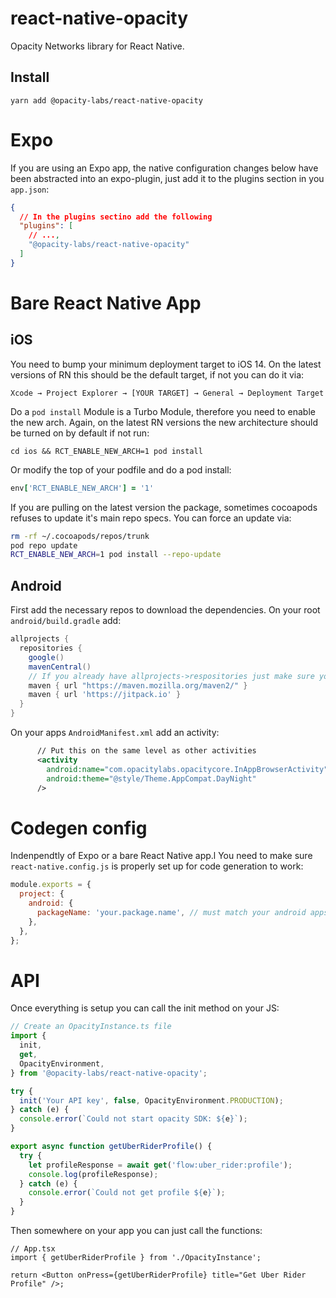 # react-native-opacity

Opacity Networks library for React Native.

## Install

```
yarn add @opacity-labs/react-native-opacity
```

# Expo

If you are using an Expo app, the native configuration changes below have been abstracted into an expo-plugin, just add it to the plugins section in you `app.json`:

```json
{
  // In the plugins sectino add the following
  "plugins": [
    // ...,
    "@opacity-labs/react-native-opacity"
  ]
}
```

# Bare React Native App

## iOS

You need to bump your minimum deployment target to iOS 14. On the latest versions of RN this should be the default target, if not you can do it via:

```
Xcode → Project Explorer → [YOUR TARGET] → General → Deployment Target
```

Do a `pod install` Module is a Turbo Module, therefore you need to enable the new arch. Again, on the latest RN versions the new architecture should be turned on by default if not run:

```
cd ios && RCT_ENABLE_NEW_ARCH=1 pod install
```

Or modify the top of your podfile and do a pod install:

```ruby
env['RCT_ENABLE_NEW_ARCH'] = '1'
```

If you are pulling on the latest version the package, sometimes cocoapods refuses to update it's main repo specs. You can force an update via:

```sh
rm -rf ~/.cocoapods/repos/trunk
pod repo update
RCT_ENABLE_NEW_ARCH=1 pod install --repo-update
```

## Android

First add the necessary repos to download the dependencies. On your root `android/build.gradle` add:

```groovy
allprojects {
  repositories {
    google()
    mavenCentral()
    // If you already have allprojects->respositories just make sure you have these two added
    maven { url "https://maven.mozilla.org/maven2/" }
    maven { url 'https://jitpack.io' }
  }
}
```

On your apps `AndroidManifest.xml` add an activity:

```xml
      // Put this on the same level as other activities
      <activity
        android:name="com.opacitylabs.opacitycore.InAppBrowserActivity"
        android:theme="@style/Theme.AppCompat.DayNight"
      />
```

# Codegen config

Indenpendtly of Expo or a bare React Native app.l You need to make sure `react-native.config.js` is properly set up for code generation to work:

```js
module.exports = {
  project: {
    android: {
      packageName: 'your.package.name', // must match your android apps package name, take a look into your apps build.gradle
    },
  },
};
```

# API

Once everything is setup you can call the init method on your JS:

```ts
// Create an OpacityInstance.ts file
import {
  init,
  get,
  OpacityEnvironment,
} from '@opacity-labs/react-native-opacity';

try {
  init('Your API key', false, OpacityEnvironment.PRODUCTION);
} catch (e) {
  console.error(`Could not start opacity SDK: ${e}`);
}

export async function getUberRiderProfile() {
  try {
    let profileResponse = await get('flow:uber_rider:profile');
    console.log(profileResponse);
  } catch (e) {
    console.error(`Could not get profile ${e}`);
  }
}
```

Then somewhere on your app you can just call the functions:

```tsx
// App.tsx
import { getUberRiderProfile } from './OpacityInstance';

return <Button onPress={getUberRiderProfile} title="Get Uber Rider Profile" />;
```
